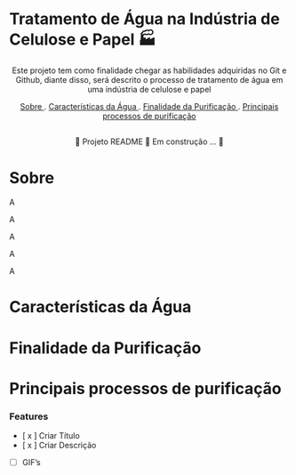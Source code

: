 <span align="center">
   
</span>

# Tratamento de Água na Indústria de Celulose e Papel 🏭

<p align="center"> Este projeto tem como finalidade chegar as habilidades adquiridas no Git e Github, diante disso, será descrito o processo de tratamento de água em uma indústria de celulose e papel </p>

<p align="center">
   <a href=”#sobre>Sobre </a> .
   <a href=”#característicasdaáguaSob> Características da Água </a> .
   <a href=”#finalidadadapurificação>Finalidade da Purificação </a> .
   <a href=”#principaisprocessosdepurificação>Principais processos de  purificação </a> 
  
</p>

##
<p align="center">
    🚧  Projeto README 🚀 Em construção ... 🚧 

</p>

##

# Sobre
<p>A</p>
<p>A</p>
<p>A</p>
<p>A</p>
<p>A</p>

# Características da Água

# Finalidade da Purificação


# Principais processos de  purificação 


### Features
- [ x ] Criar Título
- [ x ] Criar Descrição
- [   ] GIF’s




  

